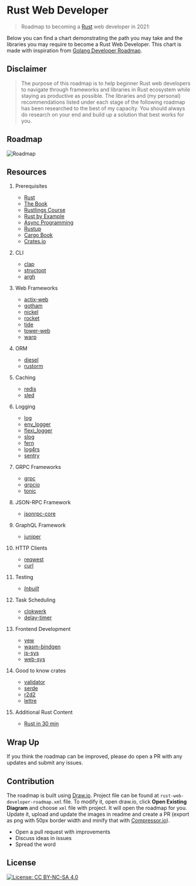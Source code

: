 # Rust Web Developer

> Roadmap to becoming a [Rust](https://www.rust-lang.org/) web developer in 2021:

Below you can find a chart demonstrating the path you may take and the libraries you may require to become a Rust Web Developer. This chart is made with inspiration from [Golang Developer Roadmap](https://github.com/Alikhll/golang-developer-roadmap/).

## Disclaimer

> The purpose of this roadmap is to help beginner Rust web developers to navigate through frameworks and libraries in Rust ecosystem while staying as productive as possible. The libraries and (my personal) recommendations listed under each stage of the following roadmap has been researched to the best of my capacity. You should always do research on your end and build up a solution that best works for you.

## Roadmap

![Roadmap](https://github.com/docs-for-developers/rust-web-developer-roadmap/raw/master/rust-web-developer-roadmap.png)

## Resources

1. Prerequisites

    - [Rust](https://www.rust-lang.org/)
    - [The Book](https://doc.rust-lang.org/book/)
    - [Rustlings Course](https://github.com/rust-lang/rustlings/)
    - [Rust by Example](https://doc.rust-lang.org/stable/rust-by-example/)
    - [Async Programming](https://rust-lang.github.io/async-book/)
    - [Rustup](https://www.rust-lang.org/tools/install)
    - [Cargo Book](https://doc.rust-lang.org/cargo/index.html)
    - [Crates.io](https://crates.io/)

2. CLI

    - [clap](https://crates.io/crates/clap)
    - [structopt](https://crates.io/crates/structopt)
    - [argh](https://crates.io/crates/argh)

3. Web Frameworks

    - [actix-web](https://crates.io/crates/actix-web)
    - [gotham](https://crates.io/crates/gotham)
    - [nickel](https://crates.io/crates/nickel)
    - [rocket](https://crates.io/crates/rocket)
    - [tide](https://crates.io/crates/tide)
    - [tower-web](https://crates.io/crates/tower-web)
    - [warp](https://crates.io/crates/warp)

4. ORM

    - [diesel](https://crates.io/crates/diesel)
    - [rustorm](https://crates.io/crates/rustorm)

5. Caching

    - [redis](https://crates.io/crates/redis)
    - [sled](https://crates.io/crates/sled)

6. Logging

    - [log](https://crates.io/crates/log)
    - [env_logger](https://crates.io/crates/env_logger)
    - [flexi_logger](https://crates.io/crates/flexi_logger)
    - [slog](https://crates.io/crates/slog)
    - [fern](https://crates.io/crates/fern)
    - [log4rs](https://crates.io/crates/log4rs)
    - [sentry](https://crates.io/crates/sentry)

7. GRPC Frameworks

    - [grpc](https://crates.io/crates/grpc)
    - [grpcio](https://crates.io/crates/grpcio)
    - [tonic](https://crates.io/crates/tonic)

8. JSON-RPC Framework

    - [jsonrpc-core](https://crates.io/crates/jsonrpc-core)

9. GraphQL Framework

    - [juniper](https://crates.io/crates/juniper)

10. HTTP Clients

    - [reqwest](https://crates.io/crates/reqwest)
    - [curl](https://crates.io/crates/curl)

11. Testing

    - _[Inbuilt](https://doc.rust-lang.org/book/ch11-00-testing.html)_

12. Task Scheduling

    - [clokwerk](https://crates.io/crates/clokwerk)
    - [delay-timer](https://crates.io/crates/delay_timer)

13. Frontend Development

    - [yew](https://crates.io/crates/yew)
    - [wasm-bindgen](https://crates.io/crates/wasm-bindgen)
    - [js-sys](https://crates.io/crates/js-sys)
    - [web-sys](https://crates.io/crates/web-sys)

14. Good to know crates

    - [validator](https://crates.io/crates/validator)
    - [serde](https://crates.io/crates/serde)
    - [r2d2](https://crates.io/crates/r2d2)
    - [lettre](https://crates.io/crates/lettre)

15. Additional Rust Content
    - [Rust in 30 min](https://fasterthanli.me/articles/a-half-hour-to-learn-rust)

## Wrap Up

If you think the roadmap can be improved, please do open a PR with any updates and submit any issues.

## Contribution

The roadmap is built using [Draw.io](https://www.draw.io/). Project file can be found at `rust-web-developer-roadmap.xml` file. To modify it, open draw.io, click **Open Existing Diagram** and choose `xml` file with project. It will open the roadmap for you. Update it, upload and update the images in readme and create a PR (export as png with 50px border width and minify that with [Compressor.io](https://compressor.io/compress)).

-   Open a pull request with improvements
-   Discuss ideas in issues
-   Spread the word

## License

[![License: CC BY-NC-SA 4.0](https://img.shields.io/badge/License-CC%20BY--NC--SA%204.0-lightgrey.svg)](https://creativecommons.org/licenses/by-nc-sa/4.0/)
